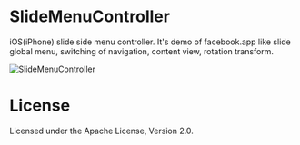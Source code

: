 SlideMenuController
===========================

iOS(iPhone) slide side menu controller. It's demo of facebook.app like slide global menu, switching of navigation, content view, rotation transform.

![SlideMenuController](https://github.com/inonb/SlideMenuController/raw/master/screen.png "SlideMenuController")

License
===============

Licensed under the Apache License, Version 2.0.
